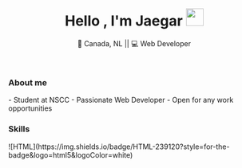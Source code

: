 <h1 align="center"><b>Hello , I'm Jaegar </b><img src="https://media.giphy.com/media/hvRJCLFzcasrR4ia7z/giphy.gif" width="35"></h1>
<p align="center"> 🍁 Canada, NL || 💻 Web Developer </p>

<br>

<h3><b>About me</b></h3>
- Student at NSCC
- Passionate Web Developer
- Open for any work opportunities

<br>

<h3><b>Skills</b></h3>
![HTML](https://img.shields.io/badge/HTML-239120?style=for-the-badge&logo=html5&logoColor=white)




